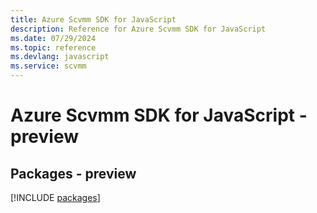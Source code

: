 ```yaml
---
title: Azure Scvmm SDK for JavaScript
description: Reference for Azure Scvmm SDK for JavaScript
ms.date: 07/29/2024
ms.topic: reference
ms.devlang: javascript
ms.service: scvmm
---
```

# Azure Scvmm SDK for JavaScript - preview
## Packages - preview
[!INCLUDE [packages](scvmm-index.md)]